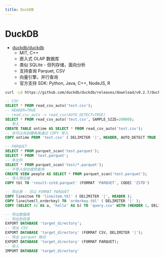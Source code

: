 ```yaml
---
title: DuckDB
---
```


# DuckDB

- [duckdb/duckdb](https://github.com/duckdb/duckdb)
  - MIT, C++
  - 嵌入式 OLAP 数据库
  - 类似 SQLite - 但列存储，面向分析
  - 支持查询 Parquet, CSV
  - 向量引擎，并行查询
  - 官方支持 SDK: Python, Java, C++, NodeJS, R

```bash
curl -LO https://github.com/duckdb/duckdb/releases/download/v0.2.7/duckdb_cli-osx-amd64.zip
```

```sql
-- CSV
SELECT * FROM read_csv_auto('test.csv');
-- HEADER=TRUE
-- read_csv_auto -> read_csv(AUTO_DETECT=TRUE)
SELECT * FROM read_csv_auto('test.csv', SAMPLE_SIZE=20000);
-- 导入
CREATE TABLE ontime AS SELECT * FROM read_csv_auto('test.csv');
-- 也可以先创建表再通过 COPY 导入
COPY ontime FROM 'test.csv' ( DELIMITER '|', HEADER, AUTO_DETECT TRUE );

-- PARQUET
SELECT * FROM parquet_scan('test.parquet');
SELECT * FROM 'test.parquet';
-- 多文件
SELECT * FROM parquet_scan('test/*.parquet');
-- 不导入但也提供查询
CREATE VIEW people AS SELECT * FROM parquet_scan('test.parquet');
-- 导入带压缩
COPY tbl TO 'result-zstd.parquet' (FORMAT 'PARQUET', CODEC 'ZSTD')

-- 导出表 - 可以 FORMAT PARQUET
COPY lineitem TO 'lineitem.tbl' ( DELIMITER '|', HEADER );
COPY lineitem(l_orderkey) TO 'orderkey.tbl' ( DELIMITER '|' );
COPY (SELECT 42 AS a, 'hello' AS b) TO 'query.csv' WITH (HEADER 1, DELIMITER ',');

-- 导出数据库
-- 导出到目录
EXPORT DATABASE 'target_directory';
-- 导出 CSV
EXPORT DATABASE 'target_directory' (FORMAT CSV, DELIMITER '|');
-- 导出 parquet 格式
EXPORT DATABASE 'target_directory' (FORMAT PARQUET);
-- 导入
IMPORT DATABASE 'target_directory'
```
